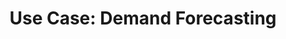 ---
weight: 35
title: "Use Case: Demand Forecasting"
layout: bundle

aliases:
  - /predictive-analytics/demand-forecasting
---